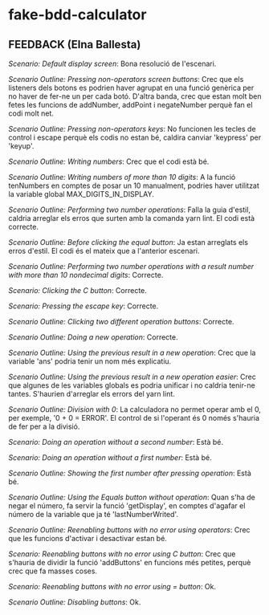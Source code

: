 # fake-bdd-calculator

## FEEDBACK (Elna Ballesta)

*Scenario: Default display screen*: Bona resolució de l'escenari.

*Scenario Outline: Pressing non-operators screen buttons*: Crec que els listeners dels botons es podrien haver agrupat en una funció genèrica per no haver de fer-ne un per cada botó. D'altra banda, crec que estan molt ben fetes les funcions de addNumber, addPoint i negateNumber perquè fan el codi molt net.

*Scenario Outline: Pressing non-operators keys*: No funcionen les tecles de control i escape perquè els codis no estan bé, caldira canviar 'keypress' per 'keyup'. 

*Scenario Outline: Writing numbers*: Crec que el codi està bé.

*Scenario Outline: Writing numbers of more than 10 digits*: A la funció tenNumbers en comptes de posar un 10 manualment, podries haver utilitzat la variable global MAX_DIGITS_IN_DISPLAY.

*Scenario Outline: Performing two number operations*: Falla la guia d'estil, caldria arreglar els erros que surten amb la comanda yarn lint. El codi està correcte.

*Scenario Outline: Before clicking the equal button*: Ja estan arreglats els erros d'estil. El codi és el mateix que a l'anterior escenari.

*Scenario Outline: Performing two number operations with a result number with more than 10 nondecimal digits*: Correcte.

*Scenario: Clicking the C button*: Correcte. 

*Scenario: Pressing the escape key*: Correcte.

*Scenario Outline: Clicking two different operation buttons*: Correcte.

*Scenario Outline: Doing a new operation*: Correcte.

*Scenario Outline: Using the previous result in a new operation*: Crec que la variable 'ans' podria tenir un nom més explicatiu. 

*Scenario Outline: Using the previous result in a new operation easier*: Crec que algunes de les variables globals es podria unificar i no caldria tenir-ne tantes. S'haurien d'arreglar els errors del yarn lint.

*Scenario Outline: Division with 0*: La calculadora no permet operar amb el 0, per exemple, '0 + 0 = ERROR'. El control de si l'operant és 0 només s'hauria de fer per a la divisió.

*Scenario: Doing an operation without a second number*: Està bé.

*Scenario: Doing an operation without a first number*: Està bé.

*Scenario Outline: Showing the first number after pressing operation*: Està bé.

*Scenario Outline: Using the Equals button without operation*: Quan s'ha de negar el número, fa servir la funció 'getDisplay', en comptes d'agafar el número de la variable que ja té 'lastNumberWrited'.

*Scenario Outline: Reenabling buttons with no error using operators*: Crec que les funcions d'activar i desactivar estan bé.

*Scenario: Reenabling buttons with no error using C button*: Crec que s'hauria de dividir la funció 'addButtons' en funcions més petites, perquè crec que fa masses coses.

*Scenario: Reenabling buttons with no error using = button*: Ok.

*Scenario Outline: Disabling buttons*: Ok.